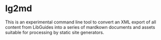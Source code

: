 
# lg2md

This is an experimental command line tool to convert an XML export of
all content from LibGuides into a series of mardkown documents and assets
suitable for processing by static site generators.


